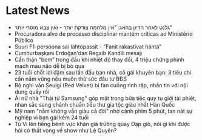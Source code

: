 # Latest News
-  גלנט לאחר הדיון בהאג: "אין מלחמה צודקת יותר - ואין צבא מוסרי יותר"
-  ​Procuradora alvo de processo disciplinar mantém críticas ao Ministério Público
-  Suuri F1-persoona sai lähtöpassit - ”Fanit rakastivat häntä”
-  Cumhurbaşkanı Erdoğan'dan Regaib Kandili mesajı
-  Cẩn thận “bom” trong đầu khi nhiệt độ thay đổi, 4 triệu chứng phình mạch máu não dễ bị bỏ qua
-  23 tuổi chốt lời đậm sau lần đầu bán nhà, cô gái khuyên bạn: 3 tiêu chí cần nắm vững nếu muốn thử sức đầu tư BĐS
-  Rộ nghi vấn Seulgi (Red Velvet) bị fan cuồng rình rập, nhắn tin với nội dung quấy rối
-  Ái nữ nhà "Thái tử Samsung" góp mặt trong bữa tiệc quy tụ giới tài phiệt, nhan sắc sang chảnh chuẩn tiểu thư gia tộc giàu nhất Hàn Quốc
-  Mỹ nam "nằm không vẫn giàu cả đời" nhờ cảnh phim 5 phút, tan nát sự nghiệp vì bạn gái kém 24 tuổi
-  Tú Vi lên tiếng bênh vực khán giả trường quay Đạp gió, nói gì khi được hỏi có thất vọng về show như Lệ Quyên?
